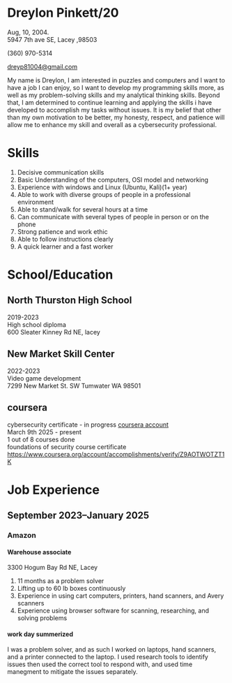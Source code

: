 # Dreylon Pinkett/20
Aug, 10, 2004.   
5947 7th ave SE, Lacey ,98503

(360) 970-5314

dreyp81004@gmail.com


My name is Dreylon, I am interested in puzzles and computers and I want to have a job I can enjoy, so I want to develop my programming skills more, as well as my problem-solving skills and my analytical thinking skills. 
Beyond that, I am determined to continue learning and applying the skills i have developed to accomplish my tasks without issues. 
It is my belief that other than my own motivation to be better, my honesty, respect, and patience will allow me to enhance my skill and overall as a cybersecurity professional.






# Skills
1. Decisive communication skills
6. Basic Understanding of the computers, OSI model and networking
8. Experience with windows and Linux (Ubuntu, Kali)(1+ year)
1. Able to work with diverse groups of people in a professional environment 
1. Able to stand/walk for several hours at a time
2. Can communicate with several types of people in person or on the phone
2. Strong patience and work ethic 
5. Able to follow instructions clearly
2. A quick learner and a fast worker


# School/Education 
## North Thurston High School   
2019-2023   
High school diploma  
600 Sleater Kinney Rd NE, lacey   

## New Market Skill Center  
2022-2023   
Video game development   
7299 New Market St. SW Tumwater WA 98501   

## coursera     
cybersecurity certificate - in progress
[coursera account](https://www.coursera.org/user/7fc005a9fded2e9b7eca54f4b0378b40)   
March 9th 2025 - present        
1 out of 8 courses done   
foundations of security course certificate   
https://www.coursera.org/account/accomplishments/verify/Z9AOTWOTZT1K   



# Job Experience
## September 2023–January 2025
### Amazon 
#### Warehouse associate
 3300 Hogum Bay Rd NE, Lacey   
1. 11 months as a problem solver
1. Lifting up to 60 lb boxes continuously
1. Experience in using cart computers, printers, hand scanners, and Avery scanners
1. Experience using browser software for scanning, researching, and solving problems
     
#### work day summerized    
I was a problem solver, and as such I worked on laptops, hand scanners, and a printer connected to the laptop. I used research tools to identify issues then used the correct tool to respond with, and used time manegment to mitigate the issues separately. 
